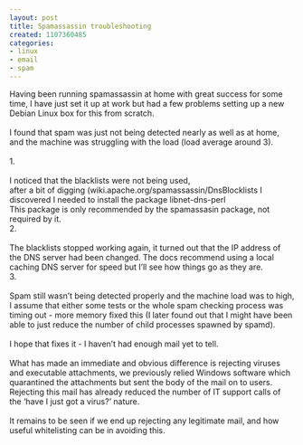 ```yaml
---
layout: post
title: Spamassassin troubleshooting
created: 1107360485
categories:
- linux
- email
- spam
---
```

Having been running spamassassin at home with great success for some time, I have just set it up at work but had a few problems setting up a new Debian Linux box for this from scratch.<br />
<br />
I found that spam was just not being detected nearly as well as at home, and the machine was struggling with the load (load average around 3).<br />
<br />
1.<br />
<br />
I noticed that the blacklists were not being used,<br />
after a bit of digging (wiki.apache.org/spamassassin/DnsBlocklists I discovered I needed to install the package libnet-dns-perl<br />
This package is only recommended by the spamassasin package, not required by it.<br />
2.<br />
<br />
The blacklists stopped working again, it turned out that the IP address of the DNS server had been changed. The docs recommend using a local caching DNS server for speed but I’ll see how things go as they are.<br />
3.<br />
<br />
Spam still wasn’t being detected properly and the machine load was to high, I assume that either some tests or the whole spam checking process was timing out - more memory fixed this (I later found out that I might have been able to just reduce the number of child processes spawned by spamd).<br />
<br />
I hope that fixes it - I haven’t had enough mail yet to tell.<br />
<br />
What has made an immediate and obvious difference is rejecting viruses and executable attachments, we previously relied Windows software which quarantined the attachments but sent the body of the mail on to users. Rejecting this mail has already reduced the number of IT support calls of the ‘have I just got a virus?’ nature.<br />
<br />
It remains to be seen if we end up rejecting any legitimate mail, and how useful whitelisting can be in avoiding this.
